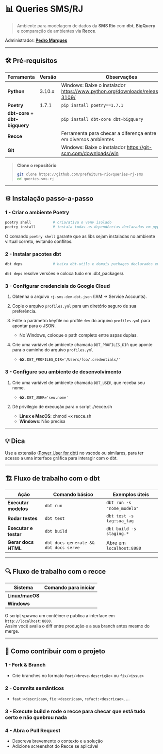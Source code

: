 # 📊 Queries SMS/RJ

> Ambiente para modelagem de dados da **SMS Rio** com **dbt**, **BigQuery** e comparação de ambientes via **Recce**.

Administrador: **[Pedro Marques](https://github.com/TanookiVerde)**  

---

## 🛠️ Pré-requisitos

| Ferramenta | Versão | Observações |
|------------|--------|-------------|
| **Python** | 3.10.x | Windows: Baixe o instalador https://www.python.org/downloads/release/python-3109/ |
| **Poetry** | 1.7.1  | `pip install poetry==1.7.1` |
| **dbt-core** + **dbt-bigquery** |  | `pip install dbt-core dbt-bigquery` |
| **Recce** | | Ferramenta para checar a diferença entre os dados em diversos ambientes |
| **Git** | | Windows: Baixe o instalador https://git-scm.com/downloads/win |

> **Clone o repositório**  
> ```bash
> git clone https://github.com/prefeitura-rio/queries-rj-sms
> cd queries-sms-rj
> ```  

---

## ⚙️ Instalação passo-a-passo

### 1 - Criar o ambiente Poetry
```bash
poetry shell          # cria/ativa o venv isolado
poetry install        # instala todas as dependências declaradas em pyproject.toml
```

O comando `poetry shell` garante que as libs sejam instaladas no ambiente virtual correto, evitando conflitos.


### 2 - Instalar pacotes dbt
```bash
dbt deps              # baixa dbt-utils e demais packages declarados em packages.yml
```

`dbt deps` resolve versões e coloca tudo em .dbt_packages/.

### 3 - Configurar credenciais do Google Cloud
1. Obtenha o arquivo `rj-sms-dev-dbt.json` (IAM → Service Accounts).

2. Copie o arquivo `profiles.yml` para um diretório seguro de sua preferência.

3. Edite o parâmetro keyfile no profile `dev` do arquivo `profiles.yml` para apontar para o JSON.
    - No Windows, coloque o path completo entre aspas duplas.

5. Crie uma variável de ambiente chamada `DBT_PROFILES_DIR` que aponte para o caminho do arquivo `profiles.yml`
    -    **ex.** `DBT_PROFILES_DIR='/Users/foo/.credentials/'` 


### 3 - Configure seu ambiente de desenvolvimento

1. Crie uma variável de ambiente chamada `DBT_USER`, que receba seu nome.
    -    **ex.** `DBT_USER='seu.nome'`

 8. Dê privilegio de execução para o script ./recce.sh
    - **Linux e MacOS**: chmod +x recce.sh
    - **Windows**: Não precisa

---

## 💡 Dica
Use a extensão ([Power User for dbt](https://marketplace.visualstudio.com/items?itemName=innoverio.vscode-dbt-power-user)) no vscode ou similares, para ter acesso a uma interface gráfica para interagir com o dbt.

---

## 🏗️ Fluxo de trabalho com o dbt
| Ação                 | Comando básico                        | Exemplos úteis                                                       |
| -------------------- | ------------------------------------- | -------------------------------------------------------------------- |
| **Executar modelos** | `dbt run`                             | `dbt run -s "nome_modelo"` |
| **Rodar testes**     | `dbt test`                            | `dbt test -s tag:sua_tag` |
| **Executar e testar**| `dbt build`                           | `dbt build -s staging.*` |
| **Gerar docs HTML**  | `dbt docs generate && dbt docs serve` | Abre em `localhost:8080` |

---

## 🔍 Fluxo de trabalho com o recce
| Sistema         | Comando para iniciar                 |
| --------------- | ------------------------------------ |
| **Linux/macOS** |  |
| **Windows**     |  |

O script spawna um contêiner e publica a interface em `http://localhost:8000`.  
Assim você avalia o diff entre produção e a sua branch antes mesmo do merge.

---

## 🤝 Como contribuir com o projeto
### 1 - Fork & Branch
- Crie branches no formato `feat/<breve-descrição>` ou `fix/<issue>`
### 2 - Commits semânticos
- `feat:<descricao>`, `fix:<descricao>`, `refact:<descricao>`, ...
### 3 - Execute build e rode o recce para checar que está tudo certo e não quebrou nada

### 4 - Abra o Pull Request
 - Descreva brevemente o contexto e a solução
 - Adicione screenshot do Recce se aplicável

